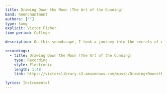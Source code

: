 ```yaml
---
title: Drawing Down the Moon (The Art of the Cunning)
band: Reenchantment
authors: [""]
type: Song
explicit: Victor Fisher
time period: College

description: On this soundscape, I took a journey into the secrets of witchcraft. It was recorded with the bassoon and the tin whistle, along with various synthesized tones.

recordings:
  - title: Drawing Down the Moon (The Art of the Cunning)
    type: Recording
    style: Electronic
    length: 1:48
    link: https://victorslibrary.s3.amazonaws.com/music/Drawing+Down+the+Moon+(The+Art+of+the+Cunning)/Drawing+Down+the+Moon+(The+Art+of+the+Cunning).mp3

lyrics: Instrumental
---
```

